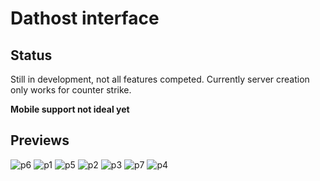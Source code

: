 # Dathost interface

## Status
Still in development, not all features competed. Currently server creation only works for counter strike.

**Mobile support not ideal yet**

## Previews
![p6](https://i.imgur.com/EakIUPI.gif)
![p1](https://i.imgur.com/Jar4mhn.png)
![p5](https://i.imgur.com/ZU2ijM6.png)
![p2](https://i.imgur.com/yHvbGa4.png)
![p3](https://i.imgur.com/dNxHhlQ.png)
![p7](https://i.imgur.com/OKhHlIQ.png)
![p4](https://i.imgur.com/0rVglnl.png)
